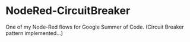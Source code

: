 # NodeRed-CircuitBreaker
One of my Node-Red flows for Google Summer of Code. (Circuit Breaker pattern implemented...)

